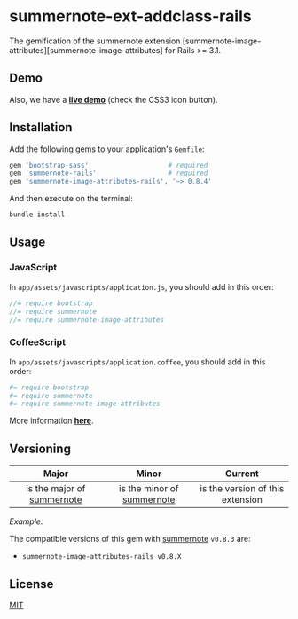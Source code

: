 # summernote-ext-addclass-rails

The gemification of the summernote extension [summernote-image-attributes][summernote-image-attributes]
for Rails >= 3.1.

## Demo

Also, we have a [**live demo**][summernote-addclass-demo] (check the CSS3 icon button).

## Installation

Add the following gems to your application's `Gemfile`:

```ruby
gem 'bootstrap-sass'                    # required
gem 'summernote-rails'                  # required
gem 'summernote-image-attributes-rails', '~> 0.8.4'
```

And then execute on the terminal:

```sh
bundle install
```

## Usage

### JavaScript

In `app/assets/javascripts/application.js`, you should add in this order:

```js
//= require bootstrap
//= require summernote
//= require summernote-image-attributes
```

### CoffeeScript

In `app/assets/javascripts/application.coffee`, you should add in this order:

```coffeescript
#= require bootstrap
#= require summernote
#= require summernote-image-attributes
```

More information [**here**][summernote-addclass-wiki].

## Versioning

|  Major  |  Minor  |  Current  |
|:-------:|:-------:|:---------:|
| is the major of [summernote][summernote] | is the minor of [summernote][summernote] | is the version of this extension |

*Example:*

The compatible versions of this gem with [summernote][summernote] `v0.8.3` are:

- `summernote-image-attributes-rails v0.8.X`

## License

[MIT][license]


[summernote]: https://github.com/summernote/summernote
[summernote-addclass]: https://github.com/creativeprogramming/summernote-addclass
[summernote-addclass-wiki]: https://github.com/creativeprogramming/summernote-addclass/wiki
[summernote-addclass-demo]: https://jsfiddle.net/rastrano/dtgr5q29/
[license]: ./LICENSE.txt
